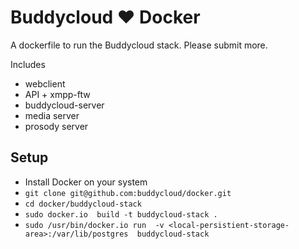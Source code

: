 Buddycloud ♥ Docker
===================

A dockerfile to run the Buddycloud stack. 
Please submit more.

Includes
* webclient
* API + xmpp-ftw
* buddycloud-server
* media server
* prosody server

## Setup

* Install Docker on your system
* `git clone git@github.com:buddycloud/docker.git`
* `cd docker/buddycloud-stack`
* `sudo docker.io  build -t buddycloud-stack .`
* `sudo /usr/bin/docker.io run  -v <local-persistient-storage-area>:/var/lib/postgres  buddycloud-stack`
